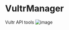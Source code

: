 # VultrManager
Vultr API tools
 ![image](https://github.com/yuxiaokui/VultrManager/raw/master/screenshot.png)
